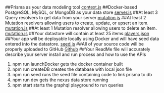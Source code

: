 ##Prisma as your data modeling tool
[context.js](https://github.com/josecis0216/GraphQL-API-Node-Server/blob/master/src/context.js)
##Docker-based PostgreSQL, MySQL, or MongoDB as your data store
[server.js](https://github.com/josecis0216/GraphQL-API-Node-Server/blob/master/src/server.js)
##At least 3 Query resolvers to get data from your server
[mutation.js](https://github.com/josecis0216/GraphQL-API-Node-Server/blob/master/src/mutation.js)
##At least 2 Mutation resolvers allowing users to create, update, or upsert an item.
[mutation.js](https://github.com/josecis0216/GraphQL-API-Node-Server/blob/master/src/mutation.js)
##At least 1 Mutation resolver allowing users to delete an item.
[mutation.js](https://github.com/josecis0216/GraphQL-API-Node-Server/blob/master/src/mutation.js)
##Your datastore will contain at least 25 items
[players.json](https://github.com/josecis0216/GraphQL-API-Node-Server/blob/master/prisma/example_files/players.json)
##Your app will be deployable locally using Docker and will have seed data entered into the datastore.
[seed.js](https://github.com/josecis0216/GraphQL-API-Node-Server/blob/master/prisma/seed.js)
##All of your source code will be properly uploaded to GitHub
[Github](https://github.com/josecis0216/GraphQL-API-Node-Server)
##Your ReadMe file will accurately describe your server install and run process and how to use the APIs
1. npm run launchDocker
gets the docker container built
2. npm run createDB
creates the database with local json file
3. npm run seed
runs the seed file containing code to link prisma to db
4. npm run dev
gets the nexus data store running
5. npm start
starts the graphql playground to run queries